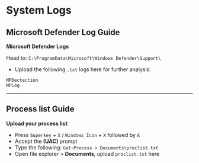 # System Logs

## Microsoft Defender Log Guide

**Microsoft Defender Logs**

Head to: `C:\ProgramData\Microsoft\Windows Defender\Support\`
- Upload the following `.txt` logs here for further analysis:
```
MPDectection
MPLog
```

***

## Process list Guide

**Upload your process list**

- Press `Superkey` + `X` / `Windows Icon` + `X` followed by `A`
- Accept the **(UAC)** prompt
- Type the following: `Get-Process > Documents\proclist.txt`
- Open file explorer > **Documents**, upload `proclist.txt` here